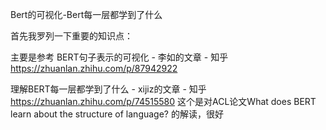 Bert的可视化-Bert每一层都学到了什么

首先我罗列一下重要的知识点：



主要是参考
BERT句子表示的可视化 - 李如的文章 - 知乎
https://zhuanlan.zhihu.com/p/87942922

理解BERT每一层都学到了什么 - xijiz的文章 - 知乎
https://zhuanlan.zhihu.com/p/74515580
这个是对ACL论文What does BERT learn about the structure of language? 的解读，很好
